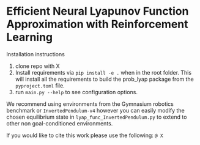 # Efficient Neural Lyapunov Function Approximation with Reinforcement Learning

Installation instructions
1. clone repo with X
2. Install requirements via `pip install -e .` when in the root folder. This will install all the requirements to build the prob_lyap package from the `pyproject.toml` file.
3. run `main.py --help` to see configuration options.

We recommend using environments from the Gymnasium robotics benchmark or `InvertedPendulum-v4` however you can easily modify the chosen equilibrium state in `lyap_func_InvertedPendulum.py` to extend to other non goal-conditioned environments.

If you would like to cite this work please use the following:
`@ X`
